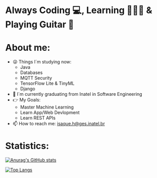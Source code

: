 # Always Coding 💻, Learning 👨🏼‍🎓 & Playing Guitar 🎸

# About me:
- 😜 Things I´m studying now:
  - Java
  - Databases
  - MQTT Security
  - TensorFlow Lite & TinyML
  - Django
- 🔭 I´m currently graduating from Inatel in Software Engineering
- 👉 My Goals:
  - Master Machine Learning
  - Learn App/Web Devlopment
  - Learn REST APIs
- 📫 How to reach me: isaque.h@ges.inatel.br 

# Statistics:

[![Anurag's GitHub stats](https://github-readme-stats.vercel.app/api?username=Isaquehg)](https://github.com/anuraghazra/github-readme-stats)

[![Top Langs](https://github-readme-stats.vercel.app/api/top-langs/?username=Isaquehg&layout=compact)](https://github.com/Isaquehg/github-readme-stats)
